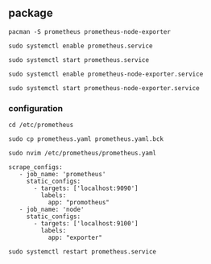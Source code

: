 ## package

```
pacman -S prometheus prometheus-node-exporter
```

```
sudo systemctl enable prometheus.service
```

```
sudo systemctl start prometheus.service
```

```
sudo systemctl enable prometheus-node-exporter.service
```

```
sudo systemctl start prometheus-node-exporter.service
```

### configuration
```
cd /etc/prometheus
```

```
sudo cp prometheus.yaml prometheus.yaml.bck
```

```
sudo nvim /etc/prometheus/prometheus.yaml
```

```
scrape_configs:
   - job_name: 'prometheus'
     static_configs:
       - targets: ['localhost:9090']
         labels:
           app: "promotheus"
   - job_name: 'node'
     static_configs:
       - targets: ['localhost:9100']
         labels:
           app: "exporter"
```

```
sudo systemctl restart prometheus.service
```
